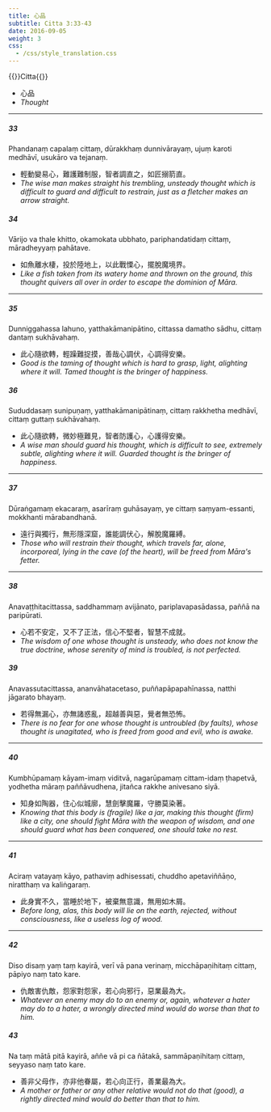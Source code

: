 ```yaml
---
title: 心品
subtitle: Citta 3:33-43
date: 2016-09-05
weight: 3
css:
  - /css/style_translation.css
---
```


{{<subtitle>}}Citta{{</subtitle>}}

- 心品
- *Thought*

---

##### 33

Phandanaṃ capalaṃ cittaṃ, dūrakkhaṃ dunnivārayaṃ, ujuṃ karoti medhāvī, usukāro va tejanaṃ.

- 輕動變易心，難護難制服，智者調直之，如匠搦箭直。
- *The wise man makes straight his trembling, unsteady thought which is difficult to guard and difficult to restrain, just as a fletcher makes an arrow straight.*

##### 34

Vārijo va thale khitto, okamokata ubbhato, pariphandatidaṃ cittaṃ, māradheyyaṃ pahātave.

- 如魚離水棲，投於陸地上，以此戰慄心，擺脫魔境界。
- *Like a fish taken from its watery home and thrown on the ground, this thought quivers all over in order to escape the dominion of Māra.*

---

##### 35

Dunniggahassa lahuno, yatthakāmanipātino, cittassa damatho sādhu, cittaṃ dantaṃ sukhāvahaṃ.

- 此心隨欲轉，輕躁難捉摸，善哉心調伏，心調得安樂。
- *Good is the taming of thought which is hard to grasp, light, alighting where it will. Tamed thought is the bringer of happiness.*

##### 36

Sududdasaṃ sunipuṇaṃ, yatthakāmanipātinaṃ, cittaṃ rakkhetha medhāvī, cittaṃ guttaṃ sukhāvahaṃ.

- 此心隨欲轉，微妙極難見，智者防護心，心護得安樂。
- *A wise man should guard his thought, which is difficult to see, extremely subtle, alighting where it will. Guarded thought is the bringer of happiness.*

---

##### 37

Dūraṅgamaṃ ekacaraṃ, asarīraṃ guhāsayaṃ, ye cittaṃ saṃyam-essanti, mokkhanti mārabandhanā.

- 遠行與獨行，無形隱深窟，誰能調伏心，解脫魔羅縛。
- *Those who will restrain their thought, which travels far, alone, incorporeal, lying in the cave (of the heart), will be freed from Māra's fetter.*

---

##### 38

Anavaṭṭhitacittassa, saddhammaṃ avijānato, pariplavapasādassa, paññā na paripūrati.

- 心若不安定，又不了正法，信心不堅者，智慧不成就。
- *The wisdom of one whose thought is unsteady, who does not know the true doctrine, whose serenity of mind is troubled, is not perfected.*

##### 39

Anavassutacittassa, ananvāhatacetaso, puññapāpapahīnassa, natthi jāgarato bhayaṃ.

- 若得無漏心，亦無諸惑亂，超越善與惡，覺者無恐怖。
- *There is no fear for one whose thought is untroubled (by faults), whose thought is unagitated, who is freed from good and evil, who is awake.*

---

##### 40

Kumbhūpamaṃ kāyam-imaṃ viditvā, nagarūpamaṃ cittam-idaṃ ṭhapetvā, yodhetha māraṃ paññāvudhena, jitañca rakkhe anivesano siyā.

- 知身如陶器，住心似城廓，慧劍擊魔羅，守勝莫染著。
- *Knowing that this body is (fragile) like a jar, making this thought (firm) like a city, one should fight Māra with the weapon of wisdom, and one should guard what has been conquered, one should take no rest.*

---

##### 41

Aciraṃ vatayaṃ kāyo, pathaviṃ adhisessati, chuddho apetaviññāṇo, niratthaṃ va kaliṅgaraṃ.

- 此身實不久，當睡於地下，被棄無意識，無用如木屑。
- *Before long, alas, this body will lie on the earth, rejected, without consciousness, like a useless log of wood.*

---

##### 42

Diso disaṃ yaṃ taṃ kayirā, verī vā pana verinaṃ, micchāpaṇihitaṃ cittaṃ, pāpiyo naṃ tato kare.

- 仇敵害仇敵，怨家對怨家，若心向邪行，惡業最為大。
- *Whatever an enemy may do to an enemy or, again, whatever a hater may do to a hater, a wrongly directed mind would do worse than that to him.*

##### 43

Na taṃ mātā pitā kayirā, aññe vā pi ca ñātakā, sammāpaṇihitaṃ cittaṃ, seyyaso naṃ tato kare.

- 善非父母作，亦非他眷屬，若心向正行，善業最為大。
- *A mother or father or any other relative would not do that (good), a rightly directed mind would do better than that to him.*